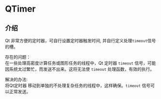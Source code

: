 # QTimer 

## 介绍 

Qt 非常方便的定时器，可自行设置定时器触发时间, 并自行定义处理`timeout`信号的槽。

存在的问题：<br/>
    在一些处理高密度计算任务或图形任务的线程中，Qt 定时器 `timeout` 信号，可能因系统太过繁忙，而发送不出来。这将无法使 `timeout` 处理函数，有效的执行。 

解决的办法: <br/>
    将Qt定时器 移动到单独的不处理复杂任务的线程中，这样确保。`timeout` 信号可以正常发送。 

    

